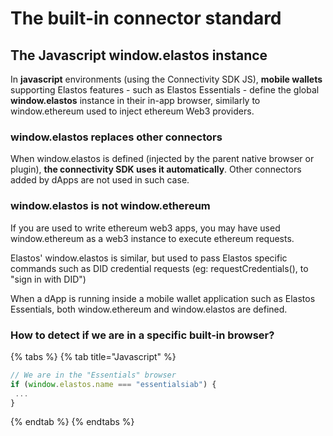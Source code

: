 # The built-in connector standard

## The Javascript window.elastos instance

In **javascript** environments (using the Connectivity SDK JS), **mobile wallets** supporting Elastos features - such as Elastos Essentials - define the global **window.elastos** instance in their in-app browser, similarly to window.ethereum used to inject ethereum Web3 providers.

### window.elastos replaces other connectors

When window.elastos is defined (injected by the parent native browser or plugin), **the connectivity SDK uses it automatically**. Other connectors added by dApps are not used in such case.&#x20;

### window.elastos is not window.ethereum

If you are used to write ethereum web3 apps, you may have used window.ethereum as a web3 instance to execute ethereum requests.

Elastos' window.elastos is similar, but used to pass Elastos specific commands such as DID credential requests (eg: requestCredentials(), to "sign in with DID")

When a dApp is running inside a mobile wallet application such as Elastos Essentials, both window.ethereum and window.elastos are defined.

### How to detect if we are in a specific built-in browser?

{% tabs %}
{% tab title="Javascript" %}
```typescript
// We are in the "Essentials" browser
if (window.elastos.name === "essentialsiab") {
 ...
}
```
{% endtab %}
{% endtabs %}
